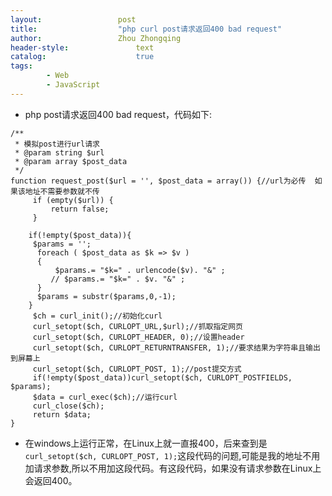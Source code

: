 ```yaml
---
layout:					post
title:					"php curl post请求返回400 bad request"
author:					Zhou Zhongqing
header-style:				text
catalog:					true
tags:
		- Web
		- JavaScript
---
```

- php post请求返回400 bad request，代码如下:

```
/**
 * 模拟post进行url请求
 * @param string $url
 * @param array $post_data
 */
function request_post($url = '', $post_data = array()) {//url为必传  如果该地址不需要参数就不传
     if (empty($url)) {
         return false;
     }
     
    if(!empty($post_data)){
     $params = '';
      foreach ( $post_data as $k => $v ) 
      { 
          $params.= "$k=" . urlencode($v). "&" ;
         // $params.= "$k=" . $v. "&" ;
      }
      $params = substr($params,0,-1);
    } 
     $ch = curl_init();//初始化curl
     curl_setopt($ch, CURLOPT_URL,$url);//抓取指定网页
     curl_setopt($ch, CURLOPT_HEADER, 0);//设置header
     curl_setopt($ch, CURLOPT_RETURNTRANSFER, 1);//要求结果为字符串且输出到屏幕上
     curl_setopt($ch, CURLOPT_POST, 1);//post提交方式
     if(!empty($post_data))curl_setopt($ch, CURLOPT_POSTFIELDS, $params);
     $data = curl_exec($ch);//运行curl
     curl_close($ch);
     return $data;
}

```
- 在windows上运行正常，在Linux上就一直报400，后来查到是 `curl_setopt($ch, CURLOPT_POST, 1);`这段代码的问题,可能是我的地址不用加请求参数,所以不用加这段代码。有这段代码，如果没有请求参数在Linux上会返回400。
